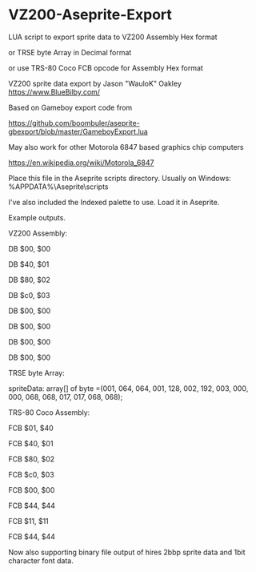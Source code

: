 # VZ200-Aseprite-Export
LUA script to export sprite data to VZ200 Assembly Hex format

or TRSE byte Array in Decimal format

or use TRS-80 Coco FCB opcode for Assembly Hex format


VZ200 sprite data export by Jason "WauloK" Oakley
https://www.BlueBilby.com/


Based on Gameboy export code from

https://github.com/boombuler/aseprite-gbexport/blob/master/GameboyExport.lua

May also work for other Motorola 6847 based graphics chip computers

https://en.wikipedia.org/wiki/Motorola_6847

Place this file in the Aseprite scripts directory.
Usually on Windows: %APPDATA%\Aseprite\scripts

I've also included the Indexed palette to use. Load it in Aseprite.

Example outputs.


VZ200 Assembly:

DB $00, $00

DB $40, $01

DB $80, $02

DB $c0, $03

DB $00, $00

DB $00, $00

DB $00, $00

DB $00, $00


TRSE byte Array:

spriteData: array[] of byte =(001, 064, 064, 001, 128, 002, 192, 003, 000, 000, 068, 068, 017, 017, 068, 068);


TRS-80 Coco Assembly:

FCB $01, $40

FCB $40, $01

FCB $80, $02

FCB $c0, $03

FCB $00, $00

FCB $44, $44

FCB $11, $11

FCB $44, $44

Now also supporting binary file output of hires 2bbp sprite data and 1bit character font data.
